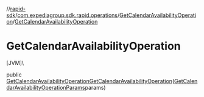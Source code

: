 //[rapid-sdk](../../../index.md)/[com.expediagroup.sdk.rapid.operations](../index.md)/[GetCalendarAvailabilityOperation](index.md)/[GetCalendarAvailabilityOperation](-get-calendar-availability-operation.md)

# GetCalendarAvailabilityOperation

[JVM]\

public [GetCalendarAvailabilityOperation](index.md)[GetCalendarAvailabilityOperation](-get-calendar-availability-operation.md)([GetCalendarAvailabilityOperationParams](../-get-calendar-availability-operation-params/index.md)params)
